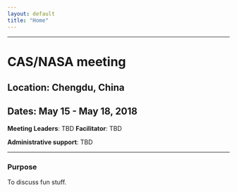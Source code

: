```yaml
---
layout: default
title: "Home"
---
```


---

# CAS/NASA meeting
## Location: Chengdu, China

## Dates: May 15 - May 18, 2018

**Meeting Leaders**: TBD
**Facilitator**: TBD

**Administrative support**: TBD

---

### Purpose

To discuss fun stuff.
